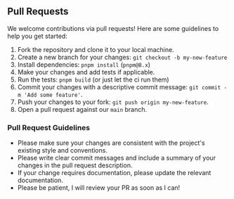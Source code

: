 ## Pull Requests

We welcome contributions via pull requests! Here are some guidelines to help you get started:

1. Fork the repository and clone it to your local machine.
2. Create a new branch for your changes: `git checkout -b my-new-feature`
3. Install dependencies: `pnpm install` (`pnpm@8.x`)
4. Make your changes and add tests if applicable.
5. Run the tests: `pnpm build` (or just let the ci run them)
6. Commit your changes with a descriptive commit message: `git commit -m 'Add some feature'`.
7. Push your changes to your fork: `git push origin my-new-feature`.
8. Open a pull request against our `main` branch.

### Pull Request Guidelines

- Please make sure your changes are consistent with the project's existing style and conventions.
- Please write clear commit messages and include a summary of your changes in the pull request description.
- If your change requires documentation, please update the relevant documentation.
- Please be patient, I will review your PR as soon as I can!
